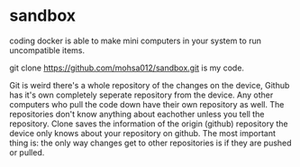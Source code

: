 # sandbox
coding
docker is able to make mini computers in your system to run uncompatible items.

git clone https://github.com/mohsa012/sandbox.git is my code.

Git is weird there's a whole repository of the changes on the device, Github has it's own completely seperate repository from the device. Any other computers who pull the code down have their own repository as well. The repositories don't know anything about eachother unless you tell the repository. Clone saves the information of the origin (github) repository the device only knows about your repository on github.
The most important thing is: the only way changes get to other repositories is if they are pushed or pulled.